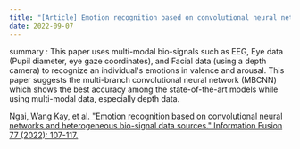 ```yaml
---
title: "[Article] Emotion recognition based on convolutional neural networks and heterogeneous bio-signal data sources."
date: 2022-09-07
---
```


summary :  This paper uses multi-modal bio-signals such as EEG, Eye data (Pupil diameter, eye gaze coordinates), and Facial data (using a depth camera) to recognize an individual's emotions in valence and arousal. This paper suggests the multi-branch convolutional neural network (MBCNN) which shows the best accuracy among the state-of-the-art models while using multi-modal data, especially depth data.

[Ngai, Wang Kay, et al. "Emotion recognition based on convolutional neural networks and heterogeneous bio-signal data sources." Information Fusion 77 (2022): 107-117.](https://www.sciencedirect.com/science/article/pii/S1566253521001457)
